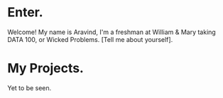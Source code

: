 # Enter.

Welcome! My name is Aravind, I'm a freshman at William & Mary taking DATA 100, or Wicked Problems. [Tell me about yourself].

# My Projects.

Yet to be seen.
